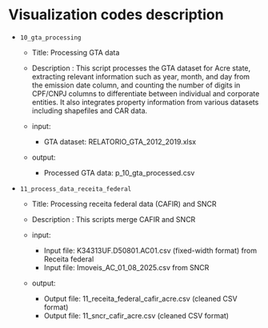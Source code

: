 # Visualization codes description


* `10_gta_processing`

    * Title: Processing GTA data 
    * Description : This script processes the GTA dataset for Acre state, extracting relevant information such as year, month, and day from the emission date column, and counting the number of digits in CPF/CNPJ columns to differentiate between individual and corporate entities. It also integrates property information from various datasets including shapefiles and CAR data.
    * input: 
        - GTA dataset: RELATORIO_GTA_2012_2019.xlsx

    * output:
        - Processed GTA data: p_10_gta_processed.csv
    


* `11_process_data_receita_federal`

    * Title: Processing receita federal data (CAFIR) and SNCR
    * Description : This scripts merge CAFIR and SNCR
    * input: 
        - Input file: K34313UF.D50801.AC01.csv (fixed-width format) from Receita federal
        - Input file: Imoveis_AC_01_08_2025.csv from SNCR

    * output:
        - Output file: 11_receita_federal_cafir_acre.csv (cleaned CSV format)
        - Output file: 11_sncr_cafir_acre.csv (cleaned CSV format)    
